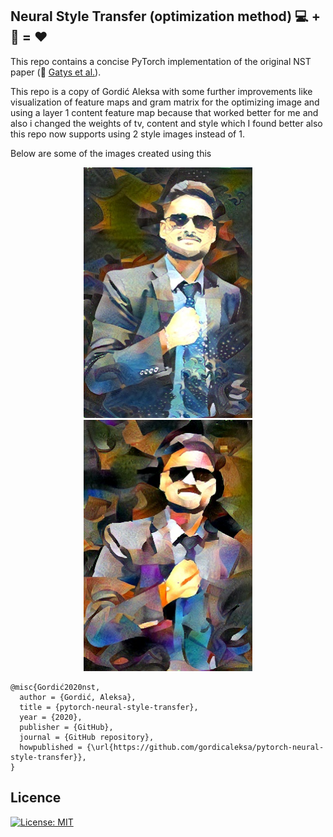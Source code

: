 ## Neural Style Transfer (optimization method) :computer: + :art: = :heart:
This repo contains a concise PyTorch implementation of the original NST paper (:link: [Gatys et al.](https://www.cv-foundation.org/openaccess/content_cvpr_2016/papers/Gatys_Image_Style_Transfer_CVPR_2016_paper.pdf)).

This repo is a copy of Gordić Aleksa with some further improvements like visualization of feature maps and gram matrix for the optimizing image and using a layer 1 content feature map because that worked better for me and also i changed the weights of tv, content and style which I found better also this repo now supports using 2 style images instead of 1.

Below are some of the images created using this 
<p align="center">
<img src="data\output-images\combined_Dhruv_final_pic_wave_crop_edtaonisl_alpha-60\Dhruv_final_pic_wave_crop_edtaonisl_alpha0.6 _o_adam_i_content_h_400_m_vgg19_cw_1000000.0_sw_20000.0_tv_1000.0.jpg" width="270px">
<img src="data\output-images\combined_Dhruv_final_pic_edtaonisl\2999.jpg" width="270px">
</p>

```
@misc{Gordić2020nst,
  author = {Gordić, Aleksa},
  title = {pytorch-neural-style-transfer},
  year = {2020},
  publisher = {GitHub},
  journal = {GitHub repository},
  howpublished = {\url{https://github.com/gordicaleksa/pytorch-neural-style-transfer}},
}
```

## Licence

[![License: MIT](https://img.shields.io/badge/License-MIT-yellow.svg)](https://github.com/gordicaleksa/pytorch-neural-style-transfer/blob/master/LICENCE)